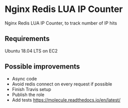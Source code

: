 Nginx Redis LUA IP Counter
=========

Nginx Redis LUA IP Counter, to track number of IP hits

Requirements
------------

Ubuntu 18.04 LTS on EC2

Possible improvements
--------------

 * Async code
 * Avoid redis connect on every request if possible
 * Finish Travis setup
 * Publish the role
 * Add tests https://molecule.readthedocs.io/en/latest/
 
